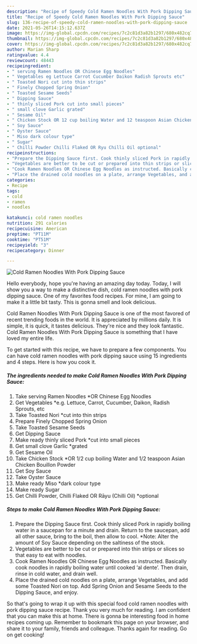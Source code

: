```yaml
---
description: "Recipe of Speedy Cold Ramen Noodles With Pork Dipping Sauce"
title: "Recipe of Speedy Cold Ramen Noodles With Pork Dipping Sauce"
slug: 136-recipe-of-speedy-cold-ramen-noodles-with-pork-dipping-sauce
date: 2021-05-26T14:15:12.637Z
image: https://img-global.cpcdn.com/recipes/7c2c81d3a82b1297/680x482cq70/cold-ramen-noodles-with-pork-dipping-sauce-recipe-main-photo.jpg
thumbnail: https://img-global.cpcdn.com/recipes/7c2c81d3a82b1297/680x482cq70/cold-ramen-noodles-with-pork-dipping-sauce-recipe-main-photo.jpg
cover: https://img-global.cpcdn.com/recipes/7c2c81d3a82b1297/680x482cq70/cold-ramen-noodles-with-pork-dipping-sauce-recipe-main-photo.jpg
author: Marian Sharp
ratingvalue: 4.4
reviewcount: 48443
recipeingredient:
- " serving Ramen Noodles OR Chinese Egg Noodles"
- " Vegetables eg Lettuce Carrot Cucumber Daikon Radish Sprouts etc"
- " Toasted Nori cut into thin strips"
- " Finely Chopped Spring Onion"
- " Toasted Sesame Seeds"
- " Dipping Sauce"
- " thinly sliced Pork cut into small pieces"
- " small clove Garlic grated"
- " Sesame Oil"
- " Chicken Stock OR 12 cup boiling Water and 12 teaspoon Asian Chicken Bouillon Powder"
- " Soy Sauce"
- " Oyster Sauce"
- " Miso dark colour type"
- " Sugar"
- " Chilli Powder Chilli Flaked OR Ryu Chilli Oil optional"
recipeinstructions:
- "Prepare the Dipping Sauce first. Cook thinly sliced Pork in rapidly boiling water in a saucepan for a minute and drain. Return to the saucepan, add all other sauce, bring to the boil, then allow to cool. *Note: Alter the amount of Soy Sauce depending on the saltiness of the stock."
- "Vegetables are better to be cut or prepared into thin strips or slices so that easy to eat with noodles."
- "Cook Ramen Noodles OR Chinese Egg Noodles as instructed. Basically cook noodles in rapidly boiling water until cooked ‘al dente’. Then drain, rinse in cold water, and drain well."
- "Place the drained cold noodles on a plate, arrange Vegetables, and add some Toasted Nori on top. Add Spring Onion and Sesame Seeds to the Dipping Sauce, and enjoy."
categories:
- Recipe
tags:
- cold
- ramen
- noodles

katakunci: cold ramen noodles 
nutrition: 291 calories
recipecuisine: American
preptime: "PT11M"
cooktime: "PT51M"
recipeyield: "3"
recipecategory: Dinner

---
```



![Cold Ramen Noodles With Pork Dipping Sauce](https://img-global.cpcdn.com/recipes/7c2c81d3a82b1297/680x482cq70/cold-ramen-noodles-with-pork-dipping-sauce-recipe-main-photo.jpg)

Hello everybody, hope you're having an amazing day today. Today, I will show you a way to make a distinctive dish, cold ramen noodles with pork dipping sauce. One of my favorites food recipes. For mine, I am going to make it a little bit tasty. This is gonna smell and look delicious.



Cold Ramen Noodles With Pork Dipping Sauce is one of the most favored of recent trending foods in the world. It is appreciated by millions daily. It is simple, it is quick, it tastes delicious. They're nice and they look fantastic. Cold Ramen Noodles With Pork Dipping Sauce is something that I have loved my entire life.


To get started with this recipe, we have to prepare a few components. You can have cold ramen noodles with pork dipping sauce using 15 ingredients and 4 steps. Here is how you cook it.

<!--inarticleads1-->

##### The ingredients needed to make Cold Ramen Noodles With Pork Dipping Sauce:

1. Take  serving Ramen Noodles *OR Chinese Egg Noodles
1. Get  Vegetables *e.g. Lettuce, Carrot, Cucumber, Daikon, Radish Sprouts, etc
1. Take  Toasted Nori *cut into thin strips
1. Prepare  Finely Chopped Spring Onion
1. Take  Toasted Sesame Seeds
1. Get  Dipping Sauce
1. Make ready  thinly sliced Pork *cut into small pieces
1. Get  small clove Garlic *grated
1. Get  Sesame Oil
1. Take  Chicken Stock *OR 1/2 cup boiling Water and 1/2 teaspoon Asian Chicken Bouillon Powder
1. Get  Soy Sauce
1. Take  Oyster Sauce
1. Make ready  Miso *dark colour type
1. Make ready  Sugar
1. Get  Chilli Powder, Chilli Flaked OR Rāyu (Chilli Oil) *optional




<!--inarticleads2-->

##### Steps to make Cold Ramen Noodles With Pork Dipping Sauce:

1. Prepare the Dipping Sauce first. Cook thinly sliced Pork in rapidly boiling water in a saucepan for a minute and drain. Return to the saucepan, add all other sauce, bring to the boil, then allow to cool. *Note: Alter the amount of Soy Sauce depending on the saltiness of the stock.
1. Vegetables are better to be cut or prepared into thin strips or slices so that easy to eat with noodles.
1. Cook Ramen Noodles OR Chinese Egg Noodles as instructed. Basically cook noodles in rapidly boiling water until cooked ‘al dente’. Then drain, rinse in cold water, and drain well.
1. Place the drained cold noodles on a plate, arrange Vegetables, and add some Toasted Nori on top. Add Spring Onion and Sesame Seeds to the Dipping Sauce, and enjoy.




So that's going to wrap it up with this special food cold ramen noodles with pork dipping sauce recipe. Thank you very much for reading. I am confident that you can make this at home. There is gonna be interesting food in home recipes coming up. Remember to bookmark this page on your browser, and share it to your family, friends and colleague. Thanks again for reading. Go on get cooking!
